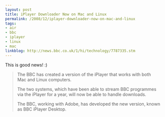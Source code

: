 ```yaml
---
layout: post
title: iPlayer Downloader Now on Mac and Linux
permalink: /2008/12/iplayer-downloader-now-on-mac-and-linux
tags:
- air
- bbc
- iplayer
- linux
- mac
linkblog: http://news.bbc.co.uk/1/hi/technology/7787335.stm
---
```


This is good news! :)

> The BBC has created a version of the iPlayer that works with both Mac and Linux computers.
>
> The two systems, which have been able to stream BBC programmes via the iPlayer for a year, will now be able
> to handle downloads.
>
> The BBC, working with Adobe, has developed the new version, known as BBC iPlayer Desktop.
